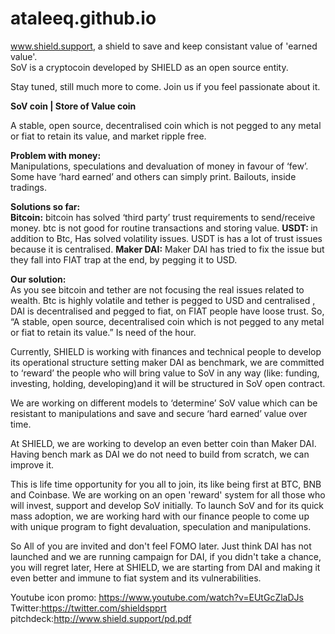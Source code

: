 # ataleeq.github.io
www.shield.support, a shield to save and keep consistant value of 'earned value'.<br>
SoV is a cryptocoin developed by SHIELD as an open source entity.<br>

Stay tuned, still much more to come. Join us if you feel passionate about it.

<b>SoV coin | Store of Value coin</b>

A stable, open source, decentralised coin which is not pegged to any metal or fiat to retain its value, and market ripple free.

<b>Problem with money:</b></br>
Manipulations, speculations and devaluation of money in favour of ‘few’. Some have ‘hard earned’ and others can simply print. Bailouts, inside tradings.

<b>Solutions so far:  </b></br>
<b>Bitcoin:</b> bitcoin has solved ‘third party’ trust requirements to send/receive money. btc is not good for routine transactions and storing value.
<b>USDT: </b>in addition to B</b>tc, Has solved volatility issues. USDT is has a lot of trust issues because it is centralised.
<b>Maker DAI:</b> Maker DAI has tried to fix the issue but they fall into FIAT trap at the end, by pegging it to USD.

<b>Our solution: </b></br>
As you see bitcoin and tether are not focusing the real issues related to wealth. Btc is highly volatile and tether is pegged to USD and centralised , DAI is decentralised and pegged to fiat,  on FIAT people have loose trust. So, “A stable, open source, decentralised coin which is not pegged to any metal or fiat  to retain its value.” Is need of the hour. 

Currently, SHIELD is working with finances and technical people to develop its operational structure setting maker DAI as benchmark, we are committed to ‘reward’ the people who will bring value to SoV in any way (like: funding, investing, holding, developing)and it will be structured in SoV open contract.

We are working on different models to ‘determine’ SoV value which can be resistant to manipulations and save and secure ‘hard earned’ value over time.

At SHIELD, we are working to develop an even better coin than Maker DAI. Having bench mark as DAI we do not need to build from scratch, we can improve it.

This is life time opportunity for you all to join, its like being first at BTC, BNB and Coinbase. We are working on an open  'reward' system for all those who will invest, support and develop SoV initially. To launch SoV and for its quick mass adoption, we are working hard with our finance people to come up with unique program to fight devaluation, speculation and manipulations. 

So All of you are invited and don't feel FOMO later. Just think DAI has not launched and we are running campaign for DAI, if you didn't take a chance, you will regret later,  Here at SHIELD, we are starting from DAI and making it even better and immune to fiat system and its vulnerabilities.

Youtube icon promo: https://www.youtube.com/watch?v=EUtGcZlaDJs </br>
Twitter:https://twitter.com/shieldspprt </br>
pitchdeck:http://www.shield.support/pd.pdf </br>
